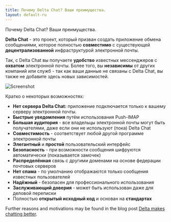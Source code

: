 ```yaml
---
title: Почему Delta Chat? Ваши преимущества.
layout: default-ru
---
```


Почему Delta Chat? Ваши преимущества.

**Delta Chat** - это проект, который призван создать приложение обмена сообщениями, которое 
полностью **совместимо** с существующей **децентрализованной** инфраструктурой электронной почты.

Так, с Delta Chat вы получаете **удобство** известных мессенджеров с
**охватом** электронной почты. Более того, вы **независимы** от других компаний или 
служб - так как ваши данные не связаны с Delta Chat, вы также не добавите здесь новых
зависимостей.

![Screenshot](../assets/features/start-img4.png)

Кратко о некоторых возможностях:

- **Нет сервера Delta Chat:** приложение подключается только к вашему серверу электронной почты.
- **Быстрые уведомления** путём использования Push-IMAP
- **Большая аудитория** - все владельцы электронной почты могут быть получателями, даже если они не используют (пока) Delta Chat
- **Совместимость** - соответствует любой другой программе электронной почты
- **Элегантный** и **простой** пользовательский интерфейс
- **Безопасность** - при возможности сообщения шифруются автоматически (показывается замочек)
- **Распределённая** связь с другими доменами на основе федерации почтовых серверов
- **Нет спама** - по умолчанию отображаются только сообщения известных пользователей
- **Надёжный** - безопасен для профессионального использования
- **Заслуживающий доверия** - может быть использован даже для деловой переписки
- Полностью **открытый исходный код** и основан на **стандартах**


Further reasons and motivations may be found in the blog post [Delta makes chatting better](https://delta.chat/en/2017-05-31-delta-makes-chatting-better).
